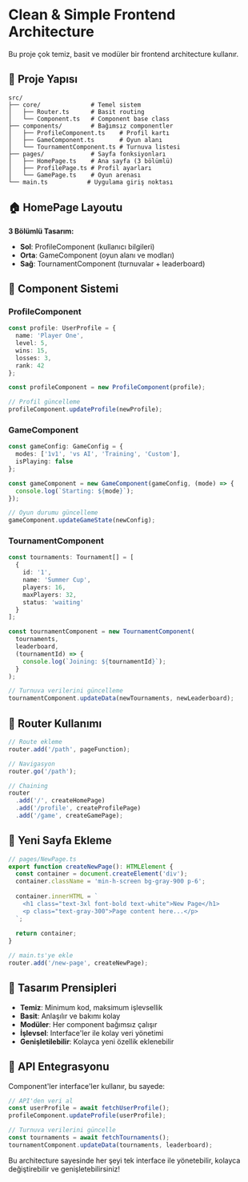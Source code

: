 # Clean & Simple Frontend Architecture

Bu proje çok temiz, basit ve modüler bir frontend architecture kullanır.

## 🎯 Proje Yapısı

```
src/
├── core/              # Temel sistem
│   ├── Router.ts      # Basit routing
│   └── Component.ts   # Component base class
├── components/        # Bağımsız componentler  
│   ├── ProfileComponent.ts    # Profil kartı
│   ├── GameComponent.ts       # Oyun alanı
│   └── TournamentComponent.ts # Turnuva listesi
├── pages/             # Sayfa fonksiyonları
│   ├── HomePage.ts    # Ana sayfa (3 bölümlü)
│   ├── ProfilePage.ts # Profil ayarları
│   └── GamePage.ts    # Oyun arenası
└── main.ts           # Uygulama giriş noktası
```

## 🏠 HomePage Layoutu

**3 Bölümlü Tasarım:**
- **Sol**: ProfileComponent (kullanıcı bilgileri)
- **Orta**: GameComponent (oyun alanı ve modları)
- **Sağ**: TournamentComponent (turnuvalar + leaderboard)

## 🧩 Component Sistemi

### ProfileComponent
```typescript
const profile: UserProfile = {
  name: 'Player One',
  level: 5,
  wins: 15,
  losses: 3,
  rank: 42
};

const profileComponent = new ProfileComponent(profile);

// Profil güncelleme
profileComponent.updateProfile(newProfile);
```

### GameComponent
```typescript
const gameConfig: GameConfig = {
  modes: ['1v1', 'vs AI', 'Training', 'Custom'],
  isPlaying: false
};

const gameComponent = new GameComponent(gameConfig, (mode) => {
  console.log(`Starting: ${mode}`);
});

// Oyun durumu güncelleme
gameComponent.updateGameState(newConfig);
```

### TournamentComponent
```typescript
const tournaments: Tournament[] = [
  {
    id: '1',
    name: 'Summer Cup',
    players: 16,
    maxPlayers: 32,
    status: 'waiting'
  }
];

const tournamentComponent = new TournamentComponent(
  tournaments,
  leaderboard,
  (tournamentId) => {
    console.log(`Joining: ${tournamentId}`);
  }
);

// Turnuva verilerini güncelleme
tournamentComponent.updateData(newTournaments, newLeaderboard);
```

## 🔄 Router Kullanımı

```typescript
// Route ekleme
router.add('/path', pageFunction);

// Navigasyon
router.go('/path');

// Chaining
router
  .add('/', createHomePage)
  .add('/profile', createProfilePage)
  .add('/game', createGamePage);
```

## 📄 Yeni Sayfa Ekleme

```typescript
// pages/NewPage.ts
export function createNewPage(): HTMLElement {
  const container = document.createElement('div');
  container.className = 'min-h-screen bg-gray-900 p-6';
  
  container.innerHTML = `
    <h1 class="text-3xl font-bold text-white">New Page</h1>
    <p class="text-gray-300">Page content here...</p>
  `;
  
  return container;
}

// main.ts'ye ekle
router.add('/new-page', createNewPage);
```

## 🎨 Tasarım Prensipleri

- **Temiz**: Minimum kod, maksimum işlevsellik
- **Basit**: Anlaşılır ve bakımı kolay
- **Modüler**: Her component bağımsız çalışır
- **İşlevsel**: Interface'ler ile kolay veri yönetimi
- **Genişletilebilir**: Kolayca yeni özellik eklenebilir

## 🔧 API Entegrasyonu

Component'ler interface'ler kullanır, bu sayede:

```typescript
// API'den veri al
const userProfile = await fetchUserProfile();
profileComponent.updateProfile(userProfile);

// Turnuva verilerini güncelle  
const tournaments = await fetchTournaments();
tournamentComponent.updateData(tournaments, leaderboard);
```

Bu architecture sayesinde her şeyi tek interface ile yönetebilir, kolayca değiştirebilir ve genişletebilirsiniz!
